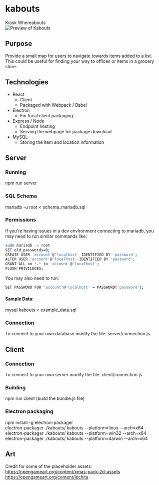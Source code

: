 # kabouts
Kiosk Whereabouts  
![Preview of Kabouts](https://i.imgur.com/g9oGQq5.gif "Kabouts Demo")  

## Purpose
Provide a small map for users to navigate towards items added to a list.  
This could be useful for finding your way to offices or items in a grocery store.  

## Technologies
- React
    - Client
    - Packaged with Webpack / Babel
- Electron
    - For local client packaging
- Express / Node
    - Endpoint hosting
    - Serving the webpage for package download
- MySQL
    - Storing the item and location information

## Server
### Running
npm run server

### SQL Schema
mariadb -u root < schema_mariadb.sql

### Permissions
If you're having issues in a dev environment connecting to mariadb, you may need to run similar commands like:
```sh
sudo mariadb -u root
SET old_passwords=0;
CREATE USER 'account'@'localhost' IDENTIFIED BY 'password';
ALTER USER 'account'@'localhost' IDENTIFIED BY 'password';
GRANT ALL on *.* to 'account'@'localhost';
FLUSH PRIVILEGES;
```
You may also need to run:
```sh
SET PASSWORD FOR 'account'@'localhost' = PASSWORD('password');
```

#### Sample Data:
mysql kabouts < example_data.sql

### Connection
To connect to your own database modify the file: server/connection.js

## Client
### Connection
To connect to your own server modify the file: client/connection.js

### Building
npm run client (build the bundle.js file)

### Electron packaging
npm install -g electron-packager  
electron-packager ./kabouts/ kabouts --platform=linux --arch=x64  
electron-packager ./kabouts/ kabouts --platform=win32 --arch=x64  
electron-packager ./kabouts/ kabouts --platform=darwin --arch=x64  


## Art
Credit for some of the placeholder assets:  
https://opengameart.org/content/xmas-pack-2d-assets  
https://opengameart.org/content/lechita  
